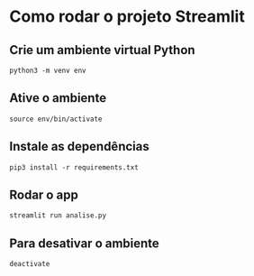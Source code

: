# Como rodar o projeto Streamlit

## Crie um ambiente virtual Python

`python3 -m venv env`

## Ative o ambiente

`source env/bin/activate`

## Instale as dependências

`pip3 install -r requirements.txt`

## Rodar o app

`streamlit run analise.py`

## Para desativar o ambiente

`deactivate`
